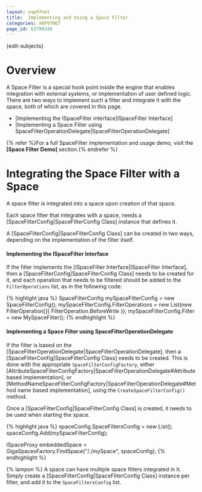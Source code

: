 ```yaml
---
layout: xap97net
title:  Implementing and Using a Space Filter
categories: XAP97NET
page_id: 63799349
---
```


{edit-subjects}

# Overview

A Space Filter is a special hook point inside the engine that enables integration with external systems, or implementation of user defined logic. There are two ways to implement such a filter and integrate it with the space, both of which are covered in this page.

- [Implementing the ISpaceFilter interface|ISpaceFilter Interface]
- [Implementing a Space Filter using SpaceFilterOperationDelegate|SpaceFilterOperationDelegate]

{% refer %}For a full SpaceFilter implementation and usage demo, visit the **[Space Filter Demo]** section.{% endrefer %}

# Integrating the Space Filter with a Space

A space filter is integrated into a space upon creation of that space.

Each space filter that integrates with a space, needs a [SpaceFilterConfig|SpaceFilterConfig Class] instance that defines it.

A [SpaceFilterConfig|SpaceFilterConfig Class] can be created in two ways, depending on the implementation of the filter itself.

#### Implementing the ISpaceFilter Interface

If the filter implements the [ISpaceFilter Interface|ISpaceFilter Interface], then a [SpaceFilterConfig|SpaceFilterConfig Class] needs to be created for it, and each operation that needs to be filtered should be added to the `FilterOperations` list, as in the following code:


{% highlight java %}
SpaceFilterConfig mySpaceFilterConfig = new SpaceFilterConfig();
mySpaceFilterConfig.FilterOperations = new List<FilterOperation>(new FilterOperation[]{ FilterOperation.BeforeWrite });
mySpaceFilterConfig.Filter = new MySpaceFilter();
{% endhighlight %}


#### Implementing a Space Filter using SpaceFilterOperationDelegate

If the filter is based on the [SpaceFilterOperationDelegate|SpaceFilterOperationDelegate], then a [SpaceFilterConfig|SpaceFilterConfig Class] needs to be created. This is done with the appropriate `SpaceFilterConfigFactory`, either [AttributeSpaceFilterConfigFactory|SpaceFilterOperationDelegate#Attribute based implementation], or [MethodNameSpaceFilterConfigFactory|SpaceFilterOperationDelegate#Method name based implementation], using the `CreateSpaceFilterConfig()` method.

Once a [SpaceFilterConfig|SpaceFilterConfig Class] is created, it needs to be used when starting the space.


{% highlight java %}
spaceConfig.SpaceFiltersConfig = new List<SpaceFilterConfig>();
spaceConfig.Add(mySpaceFilterConfig);

ISpaceProxy embeddedSpace = GigaSpacesFactory.FindSpace("/./mySpace", spaceConfig);
{% endhighlight %}


{% lampon %} A space can have multiple space filters integrated in it. Simply create a [SpaceFilterConfig|SpaceFilterConfig Class] instance per filter, and add it to the `SpaceFiltersConfig` list.
